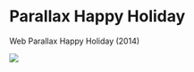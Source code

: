 Parallax Happy Holiday
======================
Web Parallax Happy Holiday (2014)

![](https://lh3.googleusercontent.com/-i29xNTSNDZM/VFD4JI6v0iI/AAAAAAAADn0/rDaLDV8-Rp8/w1000-h483-no/Parallax.png)
